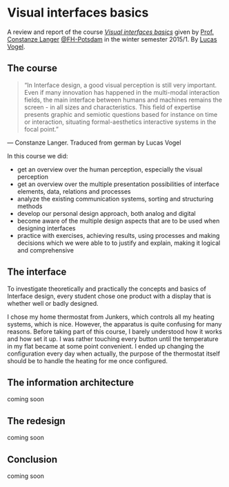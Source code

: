 # Visual interfaces basics
A review and report of the course [_Visual interfaces basics_](https://fhp.incom.org/workspace/6272/1) given by [Prof. Constanze Langer](http://www.fh-potsdam.de/person/person-action/constanze-langer/show/Person/) [@FH-Potsdam](fh-potsdam.de) in the winter semester 2015/1. By [Lucas Vogel](http://www.vogelino.com).

## The course
> “In Interface design, a good visual perception is still very important. Even if many innovation has happened in the multi-modal interaction fields, the main interface between humans and machines remains the screen - in all sizes and characteristics. This field of expertise presents graphic and semiotic questions based for instance on time or interaction, situating formal-aesthetics interactive systems in the focal point.”

— Constanze Langer. Traduced from german by Lucas Vogel


In this course we did:

- get an overview over the human perception, especially the visual perception
- get an overview over the multiple presentation possibilities of interface elements, data, relations and processes
- analyze the existing communication systems, sorting and structuring methods
- develop our personal design approach, both analog and digital
- become aware of the multiple design aspects that are to be used when designing interfaces
- practice with exercises, achieving results, using processes and making decisions which we were able to to justify and explain, making it logical and comprehensive

## The interface
To investigate theoretically and practically the concepts and basics of Interface design, every student chose one product with a display that is whether well or badly designed.

I chose my home thermostat from Junkers, which controls all my heating systems, which is nice. However, the apparatus is quite confusing for many reasons. Before taking part of this course, I barely understood how it works and how set it up. I was rather touching every button until the temperature in my flat became at some point convenient. I ended up changing the configuration every day when actually, the purpose of the thermostat itself should be to handle the heating for me once configured.

## The information architecture
coming soon

## The redesign
coming soon

## Conclusion
coming soon